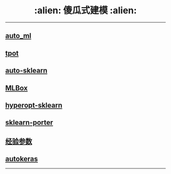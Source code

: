 

<h1 align = "center">:alien: 傻瓜式建模 :alien:</h1>

---
## [auto_ml][1]
## [tpot][2]
## [auto-sklearn][3]
## [MLBox][4]
## [hyperopt-sklearn][5]
## [sklearn-porter][6]
## [经验参数][7]
## [autokeras][8]
---
[1]: https://github.com/ClimbsRocks/auto_ml
[2]: https://github.com/rhiever/tpot
[3]: https://github.com/automl/auto-sklearn
[4]: https://github.com/AxeldeRomblay/MLBox
[5]: https://github.com/hyperopt/hyperopt-sklearn
[6]: https://github.com/nok/sklearn-porter
[7]: https://www.leiphone.com/news/201705/hVff8ZQz0pdSfRv5.html
[8]: https://github.com/jhfjhfj1/autokeras
